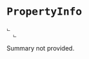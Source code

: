 # <code><span title="undefined">PropertyInfo</span></code>

```
ட 
  ட 
```

Summary not provided.

